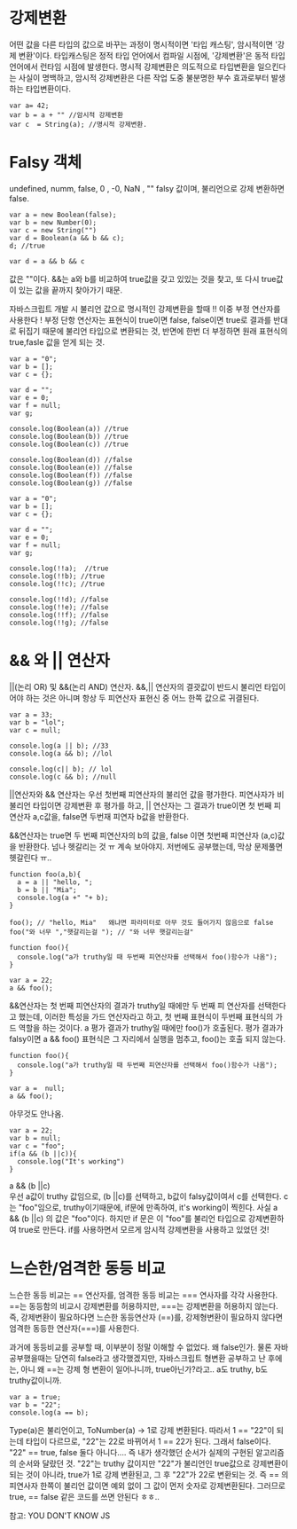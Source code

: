 # 강제변환
어떤 값을 다른 타입의 값으로 바꾸는 과정이 명시적이면 '타입 캐스팅', 암시적이면 '강제 변환'이다. 
타입캐스팅은 정적 타입 언어에서 컴파일 시점에, '강제변환'은 동적 타입 언어에서 런타임 시점에 발생한다. 
명시적 강제변환은 의도적으로 타입변환을 일으킨다는 사실이 명백하고, 암시적 강제변환은 다른 작업 도중 불분명한 부수 효과로부터 발생하는 타입변환이다. 

```
var a= 42;
var b = a + "" //암시적 강제변환
var c  = String(a); //명시적 강제변환. 

```

# Falsy 객체 
undefined, numm, false, 0 , -0, NaN , ""  falsy 값이며, 불리언으로 강제 변환하면 false. 
```
var a = new Boolean(false); 
var b = new Number(0);
var c = new String("")
var d = Boolean(a && b && c);
d; //true
```

```
var d = a && b && c
```
값은 ""이다. &&는 a와 b를 비교하여 true값을 갖고 있있는 것을 찾고, 또 다시 true값이 있는 값을 끝까지 찾아가기 때문. 

자바스크립트 개발 시 불리언 값으로 명시적인 강제변환을 할때 !! 이중 부정 연산자를 사용한다 
! 부정 단항 연산자는 표현식이 true이면 false, false이면 true로 결과를 반대로 뒤집기 때문에 불리언 타입으로 변환되는 것, 반면에 한번 더 부정하면 원래 표현식의 true,fasle 값을 얻게 되는 것. 

```
var a = "0";
var b = [];
var c = {};

var d = "";
var e = 0;
var f = null;
var g;

console.log(Boolean(a)) //true
console.log(Boolean(b)) //true
console.log(Boolean(c)) //true

console.log(Boolean(d)) //false
console.log(Boolean(e)) //false
console.log(Boolean(f)) //false
console.log(Boolean(g)) //false
```

```
var a = "0";
var b = [];
var c = {};

var d = "";
var e = 0;
var f = null;
var g;

console.log(!!a);  //true
console.log(!!b); //true
console.log(!!c); //true

console.log(!!d); //false
console.log(!!e); //false
console.log(!!f); //false
console.log(!!g); //false
```

# && 와 || 연산자 
||(논리 OR) 및 &&(논리 AND) 연산자. 
&&,|| 연산자의 결괏값이 반드시 불리언 타입이어야 하는 것은 아니며 항상 두 피연산자 표현신 중 어느 한쪽 값으로 귀결된다. 

```
var a = 33;
var b = "lol";
var c = null;

console.log(a || b); //33 
console.log(a && b); //lol

console.log(c|| b); // lol
console.log(c && b); //null
```
||연산자와 && 연산자는 우선 첫번째 피연산자의 불리언 값을 평가한다. 피연사자가 비 불리언 타입이면 강제변환 후 평가를 하고, || 연산자는 그 결과가 true이면 첫 번째 피 연산자 a,c값을, false면 두번재 피연자 b값을 반환한다. 

&&연산자는 true면 두 번째 피연산자의 b의 값을, false 이면 첫번째 피연산자 (a,c)값을 반환한다. 
넘나 헷갈리는 것 ㅠ 계속 보아야지. 저번에도 공부했는데, 막상 문제풀면 헷갈린다 ㅠ.. 

```
function foo(a,b){
  a = a || "hello, ";
  b = b || "Mia";
  console.log(a +" "+ b);
}

foo(); // "hello, Mia"   왜냐면 파라미터로 아무 것도 들어가지 않음으로 false 
foo("와 너무 ","햇갈리는걸 "); // "와 너무 햇갈리는걸"
```
```
function foo(){
  console.log("a가 truthy일 때 두번째 피연산자를 선택해서 foo()함수가 나옴");
}

var a = 22;
a && foo();
```
&&연산자는 첫 번째 피연산자의 결과가 truthy일 때에만 두 번째 피 연산자를 선택한다고 했는데, 이러한 특성을 가드 연산자라고 하고, 첫 번째 표현식이 두번째 표현식의 가드 역할을 하는 것이다. a 평가 결과가 truthy일 때에만 foo()가 호출된다. 평가 결과가 falsy이면 a && foo() 표현식은 그 자리에서 실행을 멈추고, foo()는 호출 되지 않는다.
```
function foo(){
  console.log("a가 truthy일 때 두번째 피연산자를 선택해서 foo()함수가 나옴");
}

var a =  null;
a && foo();
``` 
아무것도 안나옴. 
```
var a = 22;
var b = null;
var c = "foo";
if(a && (b ||c)){
  console.log("It's working")
}
```
a && (b ||c)  
우선 a값이 truthy 값임으로, (b ||c)를 선택하고, b값이 falsy값이여서 c를 선택한다. c는 "foo"임으로, truthy이기때문에, if문에 만족하여, it's working이 찍힌다. 사실 a && (b ||c) 의 값은 "foo"이다. 하지만 if 문은 이 "foo"를 불리언 타입으로 강제변환하여 true로 만든다. if를 사용하면서 모르게 암시적 강제변환을 사용하고 있었던 것! 

# 느슨한/엄격한 동등 비교 
느슨한 동등 비교는 == 연산자를, 엄격한 동등 비교는 === 연사자를 각각 사용한다. 
==는 동등함의 비교시 강제변환를 허용하지만, 
===는 강제변환을 허용하지 않는다. 
즉, 강제변환이 필요하다면 느슨한 동등연산자 (==)를, 강제형변환이 필요하지 않다면 엄격한 동등한 연산자(===)를 사용한다. 

과거에 동등비교를 공부할 때, 이부분이 정말 이해할 수 없었다. 왜 false인가. 물론 자바 공부했을때는 당연히 false라고 생각했겠지만, 자바스크립트 형변환 공부하고 난 후에는, 아니 왜 ==는 강제 형 변환이 일어나니까, true아닌가?라고.. a도 truthy, b도 truthy값이니까. 
```
var a = true;
var b = "22";
console.log(a == b);
``` 
Type(a)은 불리언이고, ToNumber(a) -> 1로 강제 변환된다. 따라서 1 == "22"이 되는데 타입이 다르므로, "22"는 22로 바뀌어서 1 == 22가 된다. 그래서 false이다. 
"22" == true, false 둘다 아니다.... 
즉 내가 생각했던 순서가 실제의 구현된 알고리즘의 순서와 달랐던 것.
"22"는 truthy 값이지만 "22"가 불리언인 true값으로 강제변환이 되는 것이 아니라, true가 1로 강제 변환된고, 그 후 "22"가 22로 변환되는 것.
즉 == 의 피연사자 한쪽이 불리언 값이면 예외 없이 그 값이 먼저 숫자로 강제변환된다. 
그러므로 true, == false 같은 코드를 쓰면 안된다 ㅎㅎ.. 

참고: YOU DON'T KNOW JS 